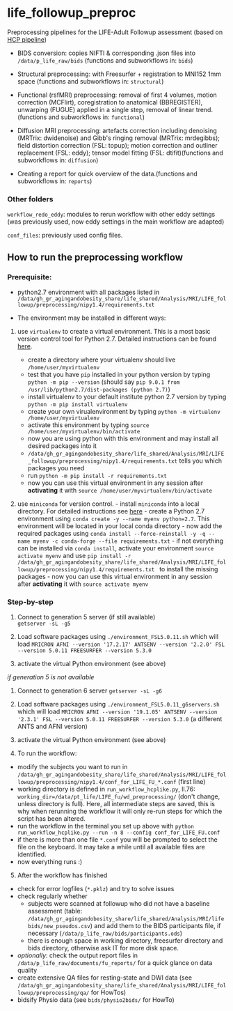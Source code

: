 # life_followup_preproc

Preprocessing pipelines for the LIFE-Adult Followup assessment (based on [HCP pipeline]((https://github.com/beOn/hcpre)))

+ BIDS conversion: copies NIFTI & corresponding .json files into `/data/p_life_raw/bids` (functions and subworkflows in: `bids`)

+ Structural preprocessing: with Freesurfer + registration to MNI152 1mm space (functions and subworkflows in: `structural`)

+ Functional (rsfMRI) preprocessing: removal of first 4 volumes, motion correction (MCFlirt), coregistration to anatomical (BBREGISTER), unwarping (FUGUE) applied in a single step, removal of linear trend. (functions and subworkflows in: `functional`)

+ Diffusion MRI preprocessing: artefacts correction including denoising (MRTrix: dwidenoise) and Gibb's ringing removal (MRTrix: mrdegibbs); field distortion correction (FSL: topup); motion correction and outliner replacement (FSL: eddy); tensor model fitting (FSL: dtifit)(functions and subworkflows in: `diffusion`)

+ Creating a report for quick overview of the data.(functions and subworkflows in: `reports`)

### Other folders
`workflow_redo_eddy`: modules to rerun workflow with other eddy settings (was previously used, now eddy settings in the main workflow are adapted)

`conf_files`: previously used config files.

## How to run the preprocessing workflow

### Prerequisite:
- python2.7 environment with all packages listed in `/data/gh_gr_agingandobesity_share/life_shared/Analysis/MRI/LIFE_followup/preprocessing/nipy1.4/requirements.txt`

- The environment may be installed in different ways:
1. use `virtualenv` to create a virtual environment. This is a most basic version control tool for Python 2.7. Detailed instructions can be found [here](https://packaging.python.org/tutorials/installing-packages/).

    - create a directory where your virtualenv should live `/home/user/myvirtualenv`
    - test that you have `pip` installed in your python version by typing `python -m pip --version` (should say `pip 9.0.1 from /usr/lib/python2.7/dist-packages (python 2.7)`)
    - install virtualenv to your default institute python 2.7 version by typing `python -m pip install virtualenv`
    - create your own virualenvironment by typing `python -m virtualenv /home/user/myvirtualenv`
    - activate this environment by typing `source /home/user/myvirtualenv/bin/activate`
    - now you are using python with this environment and may install all desired packages into it
    - `/data/gh_gr_agingandobesity_share/life_shared/Analysis/MRI/LIFE_followup/preprocessing/nipy1.4/requirements.txt` tells you which packages you need
    - run `python -m pip install -r requirements.txt`
    - now you can use this virtual environment in any session after **activating** it with `source /home/user/myvirtualenv/bin/activate`



  2. use `miniconda` for version control.
    - install `miniconda` into a local directory. For detailed instructions see [here](https://docs.conda.io/projects/conda/en/latest/user-guide/install/linux.html)
    - create a Python 2.7 environment using `conda create -y --name myenv python=2.7`. This environment will be located in your local conda directory
    - now add the required packages using `conda install --force-reinstall -y -q --name myenv -c conda-forge --file requirements.txt`
    - if not everything can be installed via `conda install`, activate your environment `source activate myenv` and use `pip install -r /data/gh_gr_agingandobesity_share/life_shared/Analysis/MRI/LIFE_followup/preprocessing/nipy1.4/requirements.txt ` to install the missing packages
    - now you can use this virtual environment in any session after **activating** it with `source activate myenv`



### Step-by-step

1. Connect to generation 5 server  (if still available)   
`getserver -sL -g5`

2. Load software packages using `./environment_FSL5.0.11.sh`
   which will load `MRICRON AFNI --version '17.2.17' ANTSENV --version '2.2.0' FSL --version 5.0.11 FREESURFER --version 5.3.0`
3. activate the virtual Python environment (see above)

*if generation 5 is not available*
 1. Connect to generation 6 server `getserver -sL -g6`
 2. Load software packages using `./environment_FSL5.0.11_g6servers.sh`
    which will load `MRICRON AFNI --version '19.1.05' ANTSENV --version '2.3.1' FSL --version 5.0.11 FREESURFER --version 5.3.0` (a different ANTS and AFNI version)
 3. activate the virtual Python environment (see above)

4. To run the workflow:
  - modify the subjects you want to run in `/data/gh_gr_agingandobesity_share/life_shared/Analysis/MRI/LIFE_followup/preprocessing/nipy1.4/conf_for_LIFE_FU_*.conf` (first line)
  - working directory is defined in `run_workflow_hcplike.py`, ll.76: `working_dir=/data/pt_life/LIFE_fu/wd_preprocessing/` (don't change, unless directory is full). Here, all intermediate steps are saved, this is why when rerunning the workflow it will only re-run steps for which the script has been altered.
  - run the workflow in the terminal you set up above with `python run_workflow_hcplike.py --run -n 8 --config conf_for_LIFE_FU.conf `
  - if there is more than one file `*.conf` you will be prompted to select the file on the keyboard. It may take a while until all available files are identified.
  - now everything runs :)      


5.  After the workflow has finished
  - check for error logfiles (`*.pklz`) and try to solve issues
  - check regularly whether
      - subjects were scanned at followup who did not have a baseline assessment (table: `/data/gh_gr_agingandobesity_share/life_shared/Analysis/MRI/lifebids/new_pseudos.csv`) and add them to the BIDS participants file, if necessary (`/data/p_life_raw/bids/participants.ods`)
      - there is enough space in working directory, freesurfer directory and bids directory, otherwise ask IT for more disk space.
  - *optionally*: check the output report files in `/data/p_life_raw/documents/fu_reports/` for a quick glance on data quality
  - create extensive QA files for resting-state and DWI data (see `/data/gh_gr_agingandobesity_share/life_shared/Analysis/MRI/LIFE_followup/preprocessing/qa/` for HowTos)
  - bidsify Physio data (see `bids/physio2bids/` for HowTo)
